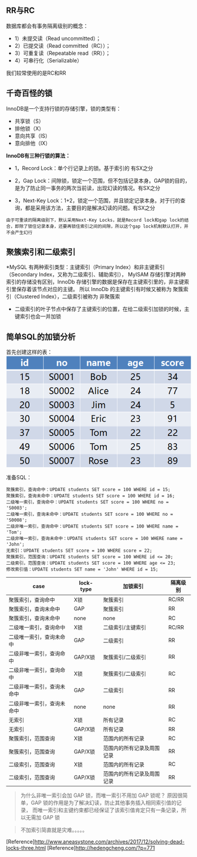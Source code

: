 ## RR与RC

数据库都会有事务隔离级别的概念：
* 1）未提交读（Read uncommitted）；
* 2）已提交读（Read committed（RC））；
* 3）可重复读（Repeatable read（RR））；
* 4）可串行化（Serializable）

我们较常使用的是RC和RR

## 千奇百怪的锁

InnoDB是一个支持行锁的存储引擎，锁的类型有：
* 共享锁（S）
* 排他锁（X）
* 意向共享（IS）
* 意向排他（IX）

**InnoDB有三种行锁的算法：**
* 1，Record Lock：单个行记录上的锁。基于索引的 有SX之分

* 2，Gap Lock：间隙锁，锁定一个范围，但不包括记录本身。GAP锁的目的，是为了防止同一事务的两次当前读，出现幻读的情况。有SX之分

* 3，Next-Key Lock：1+2，锁定一个范围，并且锁定记录本身。对于行的查询，都是采用该方法，主要目的是解决幻读的问题。有SX之分

```
由于可重读的隔离级别下，默认采用Next-Key Locks，就是Record lock和gap lock的结合，即除了锁住记录本身，还要再锁住索引之间的间隙，所以这个gap lock机制默认打开，并不会产生幻行
```

## 聚簇索引和二级索引
*MySQL 有两种索引类型：主键索引（Primary Index）和非主键索引（Secondary Index，又称为二级索引、辅助索引），
MyISAM 存储引擎对两种索引的存储没有区别，InnoDb 存储引擎的数据是保存在主键索引里的，非主键索引里保存着该节点对应的主键。
所以 InnoDb 的主键索引有时候又被称为 聚簇索引（Clustered Index），二级索引被称为 非聚簇索

* 二级索引的叶子节点中保存了主键索引的位置，在给二级索引加锁的时候，主键索引也会一并加锁

## 简单SQL的加锁分析

首先创建这样的表：
![table](./img/sql-lock.png)

准备SQL：
```
聚簇索引，查询命中：UPDATE students SET score = 100 WHERE id = 15;
聚簇索引，查询未命中：UPDATE students SET score = 100 WHERE id = 16;
二级唯一索引，查询命中：UPDATE students SET score = 100 WHERE no = 'S0003';
二级唯一索引，查询未命中：UPDATE students SET score = 100 WHERE no = 'S0008';
二级非唯一索引，查询命中：UPDATE students SET score = 100 WHERE name = 'Tom';
二级非唯一索引，查询未命中：UPDATE students SET score = 100 WHERE name = 'John';
无索引：UPDATE students SET score = 100 WHERE score = 22;
聚簇索引，范围查询：UPDATE students SET score = 100 WHERE id <= 20;
二级索引，范围查询：UPDATE students SET score = 100 WHERE age <= 23;
修改索引值：UPDATE students SET name = 'John' WHERE id = 15;
```
  |case|lock-type|加锁索引|隔离级别|
  |---|---|---|---|
  |聚簇索引，查询命中|X锁|聚簇索引|RC/RR|
  |聚簇索引，查询未命中|GAP|聚簇索引|RR|
  |聚簇索引，查询未命中|none|none|RC|
  |二级唯一索引，查询命中|X锁|二级索引/主键索引|RC/RR|
  |二级唯一索引，查询未命中|GAP|二级索引|RR|
  |二级非唯一索引，查询命中|GAP/X锁|聚簇索引/二级索引|RR|
  |二级非唯一索引，查询命中|X锁|聚簇索引/二级索引|RC|
  |二级非唯一索引，查询未命中|GAP|二级索引|RR|
  |二级非唯一索引，查询未命中|none|none|RR|
  |无索引|X锁|所有记录|RC|
  |无索引|GAP/X锁|所有记录|RR|
  |聚簇索引，范围查询|X锁|范围内的所有记录|RC|
  |聚簇索引，范围查询|GAP/X锁|范围内的所有记录及周围记录|RR|
  |二级索引，范围查询|X锁|范围内的所有记录|RC|
  |二级索引，范围查询|GAP/X锁|范围内的所有记录及周围记录|RR|
  
> 为什么非唯一索引会加 GAP 锁，而唯一索引不用加 GAP 锁呢？
  原因很简单，GAP 锁的作用是为了解决幻读，防止其他事务插入相同索引值的记录，
  而唯一索引和主键约束都已经保证了该索引值肯定只有一条记录，所以无需加 GAP 锁
  
  
> 不加索引简直就是灾难。。。。。




[Reference]http://www.aneasystone.com/archives/2017/12/solving-dead-locks-three.html
[Reference]http://hedengcheng.com/?p=771